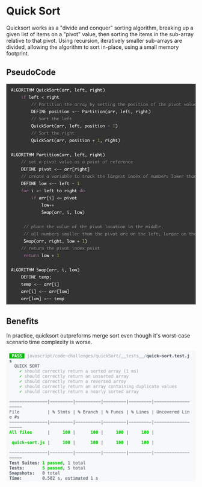 # Quick Sort

Quicksort works as a "divide and conquer" sorting algorithm, breaking up a given list of items on a "pivot" value, then sorting the items in the sub-array relative to that pivot. Using recursion, iteratively smaller sub-arrays are divided, allowing the algorithm to sort in-place, using a small memory footprint.

## PseudoCode

![pseudo](../../../javascript/assets/quickSortPseudo.png)

## Benefits

In practice, quicksort outpreforms merge sort even though it's worst-case scenario time complexity is worse.

![tests](../../../javascript/assets/quick-sort-test.png)
